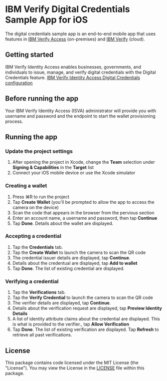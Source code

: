 # IBM Verify Digital Credentials Sample App for iOS

The digital credentials sample app is an end-to-end mobile app that uses features in [IBM Verify Access](https://www.ibm.com/au-en/products/verify-access) (on-premises) and [IBM Verify](https://www.ibm.com/verify/verify-identity) (cloud).

## Getting started

IBM Verify Identity Access enables businesses, governments, and individuals to issue, manage, and verify digital credentials with the Digital Credentials feature.
[IBM Verify Identity Access Digital Credentials configuration](https://www.ibm.com/docs/en/sva/11.0.0?topic=configuring-verify-identity-access-digital-credentials-configuration)

## Before running the app

Your IBM Verify Identity Access (ISVA) administrator will provide you with username and password and the endpoint to start the wallet provisioning process.

## Running the app
### Update the project settings
1. After opening the project in Xcode, change the **Team** selection under **Signing & Capabilities** in the **Target** list
2. Connect your iOS mobile device or use the Xcode simulator

### Creating a wallet
1. Press ⌘R to run the project
2. Tap **Create Wallet** (you'll be prompted to allow the app to access the camera on the device)
3. Scan the code that appears in the browser from the pervious section
4. Enter an account name, a username and password, then tap **Continue**
5. Tap **Done**. Details about the wallet are displayed.

### Accepting a credential
1. Tap the **Credentials** tab.
2. Tap the **Create Wallet** to launch the camera to scan the QR code
3. The credential issuer details are displayed, tap **Continue**. 
4. Details about the credentual are displayed, tap **Add to wallet**
5. Tap **Done**. The list of existing credential are displayed.

### Verifying a credential
1. Tap the **Verifications** tab.
2. Tap the **Verify Credential** to launch the camera to scan the QR code
3. The verifier details are displayed, tap **Continue**. 
4. Details about the verification request are displayed, tap **Preview Identity Details**
5. A list of identity attribute claims about the credential are displayed. This is what is provided to the verifier., tap **Allow Verification**
5. Tap **Done**. The list of existing verification are displayed.  Tap **Refresh** to retrieve all past verifications.

## License
This package contains code licensed under the MIT License (the "License"). You may view the License in the [LICENSE](../../LICENSE) file within this package.
